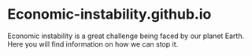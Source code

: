 # Economic-instability.github.io
Economic instability is a great challenge being faced by our planet Earth. Here you will find information on how we can stop it.

